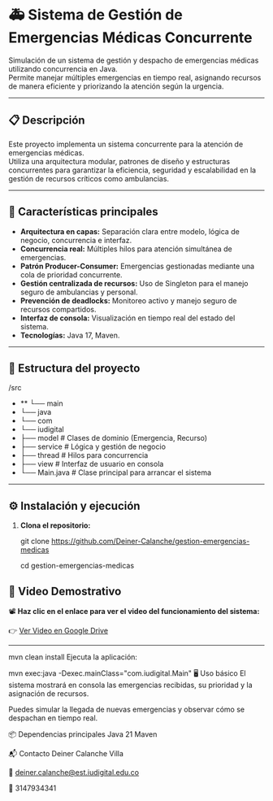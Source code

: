 # 🚑 Sistema de Gestión de Emergencias Médicas Concurrente

Simulación de un sistema de gestión y despacho de emergencias médicas utilizando concurrencia en Java.  
Permite manejar múltiples emergencias en tiempo real, asignando recursos de manera eficiente y priorizando la atención según la urgencia.

---

## 📋 Descripción

Este proyecto implementa un sistema concurrente para la atención de emergencias médicas.  
Utiliza una arquitectura modular, patrones de diseño y estructuras concurrentes para garantizar la eficiencia, seguridad y escalabilidad en la gestión de recursos críticos como ambulancias.

---



## 🚀 Características principales

- **Arquitectura en capas:** Separación clara entre modelo, lógica de negocio, concurrencia e interfaz.
- **Concurrencia real:** Múltiples hilos para atención simultánea de emergencias.
- **Patrón Producer-Consumer:** Emergencias gestionadas mediante una cola de prioridad concurrente.
- **Gestión centralizada de recursos:** Uso de Singleton para el manejo seguro de ambulancias y personal.
- **Prevención de deadlocks:** Monitoreo activo y manejo seguro de recursos compartidos.
- **Interfaz de consola:** Visualización en tiempo real del estado del sistema.
- **Tecnologías:** Java 17, Maven.

---

## 📂 Estructura del proyecto

/src
- ** └── main
- └── java
- └── com
- └── iudigital
- ├── model # Clases de dominio (Emergencia, Recurso)
- ├── service # Lógica y gestión de negocio
- ├── thread # Hilos para concurrencia
- ├── view # Interfaz de usuario en consola
- └── Main.java # Clase principal para arrancar el sistema



---

## ⚙️ Instalación y ejecución

1. **Clona el repositorio:**
   
   git clone https://github.com/Deiner-Calanche/gestion-emergencias-medicas
   
   cd gestion-emergencias-medicas
   


## 🎥 Video Demostrativo

📽️ **Haz clic en el enlace para ver el video del funcionamiento del sistema:**

👉 [Ver Video en Google Drive](https://drive.google.com/file/d/17LP1jMZ3dQm8WBWE5Hc6yynTK32wh3qc/view?usp=sharing)

---

mvn clean install
Ejecuta la aplicación:


mvn exec:java -Dexec.mainClass="com.iudigital.Main"
🖥️ Uso básico
El sistema mostrará en consola las emergencias recibidas, su prioridad y la asignación de recursos.

Puedes simular la llegada de nuevas emergencias y observar cómo se despachan en tiempo real.

📦 Dependencias principales
Java 21
Maven

📬 Contacto
Deiner Calanche Villa

📧 deiner.calanche@est.iudigital.edu.co

📱 3147934341
